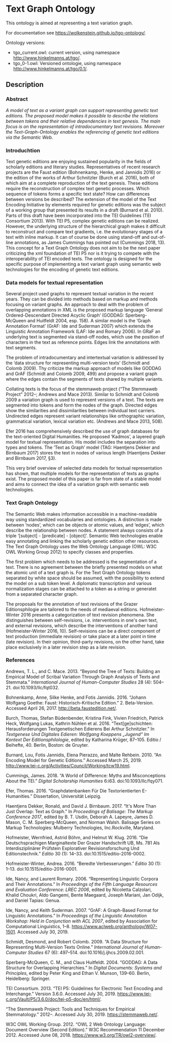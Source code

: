 
# Text Graph Ontology

This ontology is aimed at representing a text variation graph.

For documentation see https://wolkenstein.github.io/tgo-ontology/.

Ontology versions:
- tgo_current.owl: current version, using namespace http://www.hinkelmanns.at/tgo/.
- tgo_0-1.owl: Versioned ontologie, using namespace http://www.hinkelmanns.at/tgo/0.1/.

## Description

### Abstract 

*A model of text as a variant graph can support representing genetic text editions. The proposed model makes it possible to describe the relations between tokens and their relative dependencies in text genesis. The main focus is on the representation of intradocumentary text revisions. Moreover the Text-Graph-Ontology enables the referencing of genetic text editions via the Semantic Web.*

### Introduchtion

Text genetic editions are enjoying sustained popularity in the fields of scholarly editions and literary studies. Representatives of recent research projects are the Faust edition (Bohnenkamp, Henke, and Jannidis 2016) or the edition of the works of Arthur Schnitzler (Burch et al. 2016), both of which aim at a complete reproduction of the text genesis. These editions require the reconstruction of complex text genetic processes. Which sequence of tokens forms a specific text state? How can differences between versions be described? The extension of the model of the Text Encoding Initiative by elements required for genetic editions was the subject of a working group that presented its results in a draft (Burnard et al. 2010). Parts of this draft have been incorporated into the TEI Guidelines (TEI Consortium 2013). With TEI P5, complex genetic editions can be realized. However, the underlying structure of the hierarchical graph makes it difficult to reconstruct and compare text gradients, i.e. the evolutionary stages of a text with inline markup. It can of course be done using stand-off and out-of-line annotations, as James Cummings has pointed out (Cummings 2018, 13). This concept for a Text Graph Ontology does not aim to be the next paper criticizing the xml foundation of TEI P5 nor is it trying to compete with the interoperability of TEI encoded texts. The ontology is designed for the specific purpose of implementing a text variant graph using semantic web technologies for the encoding of genetic text editions.

### Data models for textual representation

Several project used graphs to represent textual variation in the recent years. They can be divided into methods based on markup and methods focusing on variant graphs. An approach to deal with the problem of overlapping annotations in XML is the proposed markup language ‘General Ordered-Descendant Directed Acyclic Graph’ (GODDAG: Sperberg-McQueen and Huitfeldt 2004, esp. 158). A similar model is the ‘Graph Annotation Format’ (GrAF: Ide and Suderman 2007) which extends the Linguistic Annotation Framework (LAF: Ide and Romary 2006). In GRaF an underlying text is segmented via stand-off nodes, which use the position of characters in the text as reference points. Edges link the annotations with text segments. 

The problem of intradocumentary and intertextual variation is addressed by the ‘data structure for representing multi-version texts’ (Schmidt and Colomb 2009). Thy criticize the markup approach of models like GODDAG and GrAF (Schmidt and Colomb 2009, 499) and propose a variant graph where the edges contain the segments of texts shared by multiple variants.

Collating texts is the focus of the stemmaweb project (“The Stemmaweb Project” 2012–; Andrews and Mace 2013). Similar to Schmidt and Colomb 2009 a variation graph is used to represent versions of a text. The texts are segmented into tokens and form the nodes of the graph. Directed edges show the similarities and dissimilarities between individual text carriers. Undirected edges represent variant relationships like orthographic variation, grammatical variation, lexical variation etc. (Andrews and Mace 2013, 508).

Efer 2016 has comprehensively described the use of graph databases for the text-oriented Digital Humanities. He proposed ‘Kadmos’, a layered graph model for textual representation. His model includes the separation into types and tokens. The ‘Text as Graph’ model (TAG: Haentjens Dekker and Birnbaum 2017) stores the text in nodes of various length (Haentjens Dekker and Birnbaum 2017, §3).

This very brief overview of selected data models for textual representation has shown, that multiple models for the representation of texts as graphs exist. The proposed model of this paper is far from state of a stable model and aims to connect the idea of a variation graph with semantic web technologies.

### Text Graph Ontology

The Semantic Web makes information accessible in a machine-readable way using standardized vocabularies and ontologies.  A distinction is made between ‘nodes’, which can be objects or atomic values, and ‘edges’, which describe the relationship between nodes. A statement always consists of a triple ‘[subject] - [predicate] - [object]’. Semantic Web technologies enable easy annotating and linking the scholarly genetic edition other resources. The Text Graph Ontology uses the Web Ontology Language (OWL: W3C OWL Working Group 2012) to specify classes and properties.

The first problem which needs to be addressed is the segmentation of a text. There is no agreement between the briefly presented models on what the atomic unit of a text graph is. For the Text Graph Ontology tokens separated by white space should be assumed, with the possibility to extend the model on a sub token level. A diplomatic transcription and various normalization stages can be attached to a token as a string or generatet from a separated character graph.

The proposals for the annotation of text revisions of the Grazer Editionsphilogie are tailored to the needs of mediaeval editions. Hofmeister-Winter 2016 presents a categorization of text revision phenomena. She distinguishes between self-revisions, i.e. interventions in one's own text, and external revisions, which describe the interventions of another hand (Hofmeister-Winter 2016, 10). Self-revisions can be a direct component of text production (immediate revision) or take place at a later point in time (late revision). In their opinion, third-party revisions, on the other hand, take place exclusively in a later revision step as a late revision.

### References

Andrews, T. L., and C. Mace. 2013. “Beyond the Tree of Texts: Building an Empirical Model of Scribal Variation Through Graph Analysis of Texts and Stemmata.” _International Journal of Human-Computer Studies_ 28 (4): 504–21. doi:10.1093/llc/fqt032.

Bohnenkamp, Anne, Silke Henke, and Fotis Jannidis. 2016. “Johann Wolfgang Goethe: Faust: Historisch-Kritische Edition.” 2. Beta-Version. Accessed April 26, 2017. http://beta.faustedition.net/.

Burch, Thomas, Stefan Büdenbender, Kristina Fink, Vivien Friedrich, Patrick Heck, Wolfgang Lukas, Kathrin Nühlen et al. 2016. “Text[ge]schichten: Herausforderungen Textgenetischen Edierens Bei Arthur Schnitzler.” In _Textgenese Und Digitales Edieren: Wolfgang Koeppens „Jugend“ Im Kontext Der Editionsphilologie_, edited by Katharina Krüger, 87–105. Editio / Beihefte, 40. Berlin, Boston: de Gruyter.

Burnard, Lou, Fotis Jannidis, Elena Pierazzo, and Malte Rehbein. 2010. “An Encoding Model for Genetic Editions.” Accessed March 25, 2019. http://www.tei-c.org/Activities/Council/Working/tcw19.html.

Cummings, James. 2018. “A World of Difference: Myths and Misconceptions About the TEI.” _Digital Scholarship Humanities_ 6:i63. doi:10.1093/llc/fqy071.

Efer, Thomas. 2016. “Graphdatenbanken Für Die Textorientierten E-Humanities.” Dissertation, Universität Leipzig.

Haentjens Dekker, Ronald, and David J. Birnbaum. 2017. “It's More Than Just Overlap: Text as Graph.” In _Proceedings of Balisage: The Markup Conference 2017_, edited by B. T. Usdin, Deborah A. Lapeyre, James D. Mason, C. M. Sperberg-McQueen, and Norman Walsh. Balisage Series on Markup Technologies: Mulberry Technologies, Inc.Rockville, Maryland.

Hofmeister, Wernfried, Astrid Böhm, and Helmut W. Klug. 2016. “Die Deutschsprachigen Marginaltexte Der Grazer Handschrift UB, Ms. 781 Als Interdisziplinärer Prüfstein Explorativer Revisionsforschung Und Editionstechnik.” _Editio_ 30 (1): 14–33. doi:10.1515/editio-2016-0002.

Hofmeister-Winter, Andrea. 2016. “Beredte Verbesserungen.” _Editio_ 30 (1): 1–13. doi:10.1515/editio-2016-0001.

Ide, Nancy, and Laurent Romary. 2006. “Representing Linguistic Corpora and Their Annotations.” In _Proceedings of the Fifth Language Resources and Evaluation Conference: LREC 2006_, edited by Nicoletta Calzolari, Khalid Choukri, Aldo Gangemi, Bente Maegaard, Joseph Mariani, Jan Odijk, and Daniel Tapias: Genua.

Ide, Nancy, and Keith Suderman. 2007. “GrAF: A Graph-Based Format for Linguistic Annotations.” In _Proceedings of the Linguistic Annotation Workshop: Held in Conjunction with ACL 2007_, edited by Association for Computational Linguistics, 1–8. https://www.aclweb.org/anthology/W07-1501. Accessed July 30, 2019.

Schmidt, Desmond, and Robert Colomb. 2009. “A Data Structure for Representing Multi-Version Texts Online.” _International Journal of Human-Computer Studies_ 67 (6): 497–514. doi:10.1016/j.ijhcs.2009.02.001.

Sperberg-McQueen, C. M., and Claus Huitfeldt. 2004. “GODDAG: A Data Structure for Overlapping Hierarchies.” In _Digital Documents: Systems and Principles_, edited by Peter King and Ethan V. Munson, 139–60. Berlin, Heidelberg: Springer.

TEI Consortium. 2013. “TEI P5: Guidelines for Electronic Text Encoding and Interchange.” Version 3.6.0. Accessed July 30, 2019. https://www.tei-c.org/Vault/P5/3.6.0/doc/tei-p5-doc/en/html/.

“The Stemmaweb Project: Tools and Techniques for Empirical Stemmatology.” 2012–. Accessed July 30, 2019. https://stemmaweb.net/.

W3C OWL Working Group. 2012. “OWL 2 Web Ontology Language: Document Overview (Second Edition).” W3C Recommendation 11 December 2012. Accessed June 08, 2018. https://www.w3.org/TR/owl2-overview/.
